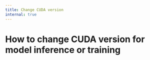 ```yaml
---
title: Change CUDA version
internal: true
---
```


# How to change CUDA version for model inference or training
